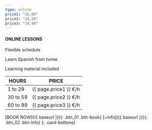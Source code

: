 ```yaml
---
type: online
price1: "15,00"
price2: "14,50"
price3: "14,00"
---
```


#### ONLINE LESSONS

Flexible schedule

Learn Spanish from home

Learning material included

HOURS | PRICE
-------|---------
1 to 29  | {{ page.price1 }} €/h
30 to 59 | {{ page.price2 }} €/h
60 to 99 | {{ page.price3 }}  €/h

[BOOK NOW]({{ baseurl }}){: .btn_01 .btn-book}
[+info]({{ baseurl }}){: .btn_02 .btn-info}
{: .card-buttons}
